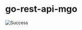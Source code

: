 # go-rest-api-mgo
![Success](https://raw.github.com/gigablah/jenkins-status/master/images/success.png)
